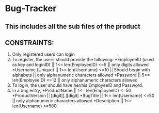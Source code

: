 # Bug-Tracker
This includes all the sub files of the product
----------------------------------------------
CONSTRAINTS:
----------------------------------------------
1. Only registered users can login
2. To register, the users should provide the following:
        *EmployeeID (used as key and loginID) || 1<= len(EmployeeID) <=5 || only digits allowed
        *Username (Unique) ||  1<= len(Username) <=10 || Should begin with alphabets || only alphanumeric characters allowed
        *Password || 5<= len(EmployeeID) <=12 || only alphanumeric characters allowed
3. To login, the user should have her/his EmployeeID and Password.
4. In a bug entry,
        *ProductName || 1<= len(EmployeeID) <=50
        *ProductVersion || [digit][.][digit]
        *BugTitle ||  1<= len(Username) <=50 || only alphanumeric characters allowed
        *Description ||  1<= len(Username) <=500
        

